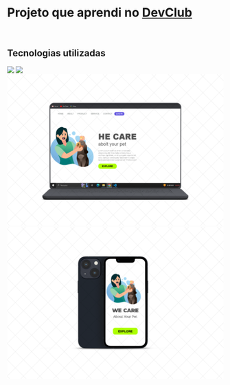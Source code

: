 <h1>Projeto que aprendi no <a href="https://rodolfomori.com.br/devclub">DevClub</a></h1>
<br>
<h2>Tecnologias utilizadas</h2>
<img src="https://img.shields.io/badge/HTML-239120?style=for-the-badge&logo=html5&logoColor=white">
<img src="https://img.shields.io/badge/CSS-239120?&style=for-the-badge&logo=css3&logoColor=white">
<img src="https://github.com/Gustavomacedo92/We-Care/blob/master/img/PaO8uK0L5Mw.png?raw=true">
<img src="https://github.com/Gustavomacedo92/We-Care/blob/master/img/KlmGKoN3DKN%20(1).png?raw=true">

